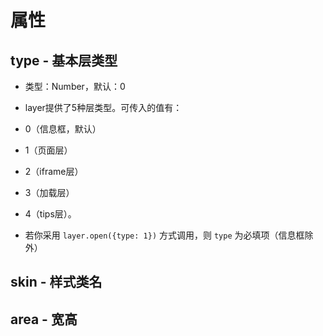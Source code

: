 # 属性

## type - 基本层类型

  - 类型：Number，默认：0

  - layer提供了5种层类型。可传入的值有：

  - 0（信息框，默认）

  - 1（页面层）

  - 2（iframe层）

  - 3（加载层）

  - 4（tips层）。

  - 若你采用 `layer.open({type: 1})` 方式调用，则 `type` 为必填项（信息框除外）

## skin - 样式类名

## area - 宽高
